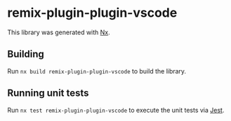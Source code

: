 # remix-plugin-plugin-vscode

This library was generated with [Nx](https://nx.dev).

## Building

Run `nx build remix-plugin-plugin-vscode` to build the library.

## Running unit tests

Run `nx test remix-plugin-plugin-vscode` to execute the unit tests via [Jest](https://jestjs.io).

